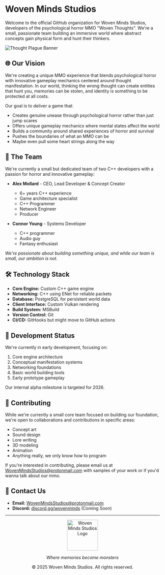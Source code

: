 # Woven Minds Studios

Welcome to the official GitHub organization for Woven Minds Studios, developers of the psychological horror MMO "Woven Thoughts". We're a small, passionate team building an immersive world where abstract concepts gain physical form and hunt their thinkers.

![Thought Plague Banner](/api/placeholder/1200/300)

## 🌐 Our Vision

We're creating a unique MMO experience that blends psychological horror with innovative gameplay mechanics centered around thought manifestation. In our world, thinking the wrong thought can create entities that hunt you, memories can be stolen, and identity is something to be protected at all costs.

Our goal is to deliver a game that:
- Creates genuine unease through psychological horror rather than just jump scares
- Offers unique gameplay mechanics where mental states affect the world
- Builds a community around shared experiences of horror and survival
- Pushes the boundaries of what an MMO can be
- Maybe even pull some heart strings along the way

## 👥 The Team

We're currently a small but dedicated team of two C++ developers with a passion for horror and innovative gameplay:

- **Alex Mollard** - CEO, Lead Developer & Concept Creator
  - 6+ years C++ experience
  - Game architecture specialist
  - C++ Programmer
  - Network Engineer
  - Producer
  
- **Connor Young** - Systems Developer
  - C++ programmer
  - Audio guy
  - Fantasy enthusiast

*We're passionate about building something unique, and while our team is small, our ambition is not.*

## 🛠️ Technology Stack

- **Core Engine:** Custom C++ game engine
- **Networking:** C++ using ENet for reliable packets
- **Database:** PostgreSQL for persistent world data
- **Client Interface:** Custom Vulkan rendering
- **Build System:** MSBuild
- **Version Control:** Git
- **CI/CD:** GitHooks but might move to GitHub actions

## 📝 Development Status

We're currently in early development, focusing on:

1. Core engine architecture
2. Conceptual manifestation systems
3. Networking foundations
4. Basic world building tools
5. Early prototype gameplay

Our internal alpha milestone is targeted for 2026.

## 🤝 Contributing

While we're currently a small core team focused on building our foundation, we're open to collaborations and contributions in specific areas:

- Concept art
- Sound design
- Lore writing
- 3D modeling
- Animation
- Anything really, we only know how to program

If you're interested in contributing, please email us at [WovenMindsStudios@protonmail.com](mailto:WovenMindsStudios@protonmail.com) with samples of your work or if you'd wanna talk about our mmo.

## 📢 Contact Us

- **Email:** [WovenMindsStudios@protonmail.com](mailto:WovenMindsStudios@protonmail.com)
- **Discord:** [discord.gg/wovenminds](https://discord.gg) (Coming Soon)

---

<div align="center">
  <img src="/api/placeholder/100/100" alt="Woven Minds Studios Logo" width="100">
  <p><i>Where memories become monsters</i></p>
  <p>© 2025 Woven Minds Studios. All rights reserved.</p>
</div>
